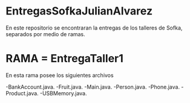 # EntregasSofkaJulianAlvarez
En este repositorio se encontraran la entregas de los talleres de Sofka, separados por medio de ramas.


# RAMA = EntregaTaller1
En esta rama posee los siguientes archivos

-BankAccount.java.
-Fruit.java.
-Main.java.
-Person.java.
-Phone.java.
-Product.java.
-USBMemory.java.
